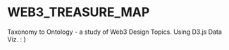 # WEB3_TREASURE_MAP
Taxonomy to Ontology - a study of Web3 Design Topics. Using D3.js Data Viz. : )
